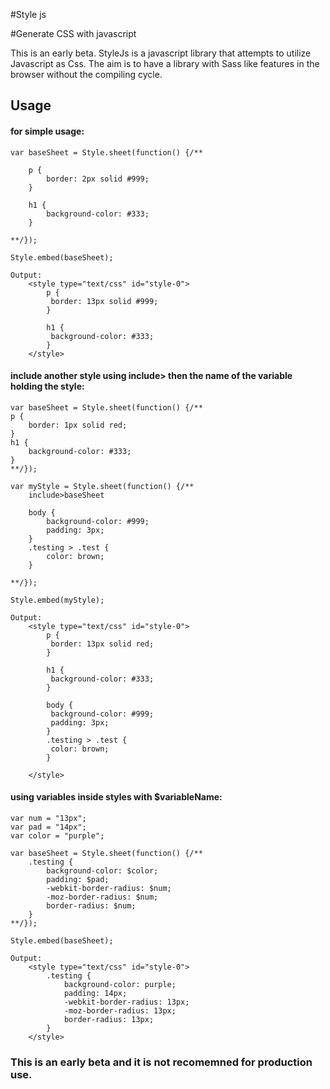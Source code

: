 #Style js

#Generate CSS with javascript

This is an early beta.
StyleJs is a javascript library that attempts to utilize Javascript as Css. The aim is to have a library with Sass like features in the browser without the compiling cycle.


## Usage
#### for simple usage:
    var baseSheet = Style.sheet(function() {/**
    
        p {
            border: 2px solid #999;
        }
        
        h1 {
            background-color: #333;
        }
    
    **/});
    
    Style.embed(baseSheet);
    
    Output:
        <style type="text/css" id="style-0">
            p {
             border: 13px solid #999;
            }
            
            h1 {
             background-color: #333;
            }
        </style>

#### include another style using include> then the name of the variable holding the style:
    var baseSheet = Style.sheet(function() {/**
    p {
        border: 1px solid red;
    }
    h1 {
        background-color: #333;
    }
    **/});

    var myStyle = Style.sheet(function() {/**
        include>baseSheet
        
        body {
            background-color: #999;
            padding: 3px;
        }
        .testing > .test {
            color: brown;
        }
    
    **/});
    
    Style.embed(myStyle);

    Output:
        <style type="text/css" id="style-0">
            p {
             border: 13px solid red;
            }
            
            h1 {
             background-color: #333;
            }
            
            body {
             background-color: #999;
             padding: 3px;
            }
            .testing > .test {
             color: brown;
            }
            
        </style>


#### using variables inside styles with $variableName:
    var num = "13px";
    var pad = "14px";
    var color = "purple";
    
    var baseSheet = Style.sheet(function() {/**
        .testing {
            background-color: $color;
            padding: $pad;
            -webkit-border-radius: $num;
            -moz-border-radius: $num;
            border-radius: $num;
        }
    **/});

    Style.embed(baseSheet);
    
    Output:
        <style type="text/css" id="style-0">
            .testing {
                background-color: purple;
                padding: 14px;
                -webkit-border-radius: 13px;
                -moz-border-radius: 13px;
                border-radius: 13px;
            }
        </style>
        
### This is an early beta and it is not recomemned for production use.
